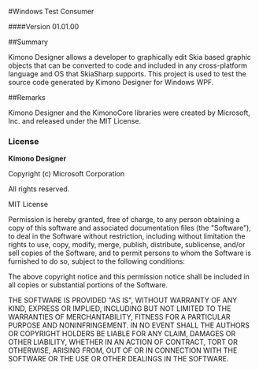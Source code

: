 #Windows Test Consumer

####Version 01.01.00

##Summary

Kimono Designer allows a developer to graphically edit Skia based graphic objects that can be converted to code and included in any cross-platform language and OS that SkiaSharp supports. This project is used to test the source code generated by Kimono Designer for Windows WPF.

##Remarks

Kimono Designer and the KimonoCore libraries were created by Microsoft, Inc. and released under the MIT License.

### License

**Kimono Designer**

Copyright (c) Microsoft Corporation

All rights reserved. 

MIT License

Permission is hereby granted, free of charge, to any person obtaining a 
copy of this software and associated documentation files (the "Software"), 
to deal in the Software without restriction, including without limitation 
the rights to use, copy, modify, merge, publish, distribute, sublicense, 
and/or sell copies of the Software, and to permit persons to whom the 
Software is furnished to do so, subject to the following conditions:

The above copyright notice and this permission notice shall be included 
in all copies or substantial portions of the Software.

THE SOFTWARE IS PROVIDED "AS IS", WITHOUT WARRANTY OF ANY KIND, EXPRESS 
OR IMPLIED, INCLUDING BUT NOT LIMITED TO THE WARRANTIES OF MERCHANTABILITY, 
FITNESS FOR A PARTICULAR PURPOSE AND NONINFRINGEMENT. IN NO EVENT SHALL 
THE AUTHORS OR COPYRIGHT HOLDERS BE LIABLE FOR ANY CLAIM, DAMAGES OR 
OTHER LIABILITY, WHETHER IN AN ACTION OF CONTRACT, TORT OR OTHERWISE, 
ARISING FROM, OUT OF OR IN CONNECTION WITH THE SOFTWARE OR THE USE OR 
OTHER DEALINGS IN THE SOFTWARE.
